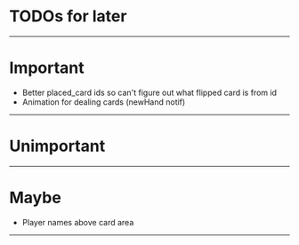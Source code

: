 TODOs for later
=
____

# Important
* Better placed_card ids so can't figure out what flipped card is from id
* Animation for dealing cards (newHand notif)
____

# Unimportant

___

# Maybe
* Player names above card area


___